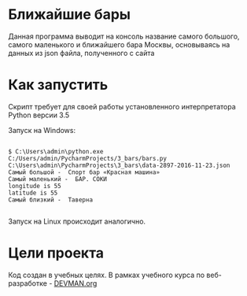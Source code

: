# Ближайшие бары

Данная программа выводит на консоль название самого большого, самого маленького и ближайшего бара Москвы, основываясь на данных из json файла, полученного с сайта

# Как запустить

Скрипт требует для своей работы установленного интерпретатора Python версии 3.5

Запуск на Windows:

```#!bash

$ C:\Users\admin\python.exe C:/Users/admin/PycharmProjects/3_bars/bars.py C:\Users\admin\PycharmProjects\3_bars\data-2897-2016-11-23.json
Самый большой -  Спорт бар «Красная машина»
Самый маленький -  БАР. СОКИ
longitude is 55
latitude is 55
Самый близкий -  Таверна


```

Запуск на Linux происходит аналогично.

# Цели проекта

Код создан в учебных целях. В рамках учебного курса по веб-разработке - [DEVMAN.org](https://devman.org)
